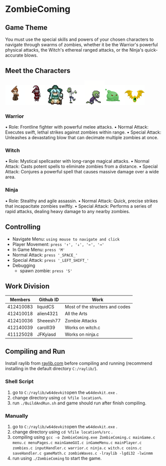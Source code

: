 # ZombieComing

## Game Theme
You must use the special skills and powers of your chosen characters to navigate through swarms of zombies, whether it be the Warrior's powerful physical attacks, the Witch's ethereal ranged attacks, or the Ninja's quick-accurate blows.
## Meet the Characters
![warrror](https://raw.githubusercontent.com/liquidCS/MonsterComing/main/Resources/warrior.gif)![ninja](https://raw.githubusercontent.com/liquidCS/MonsterComing/main/Resources/ninja.gif)![witch](https://raw.githubusercontent.com/liquidCS/MonsterComing/main/Resources/witch.gif)![Zombie1](https://raw.githubusercontent.com/liquidCS/MonsterComing/main/Resources/zombie1.gif)![zombie2](https://raw.githubusercontent.com/liquidCS/MonsterComing/main/Resources/zombie2.gif)![slime](https://raw.githubusercontent.com/liquidCS/MonsterComing/main/Resources/slime.gif)![enter image description here](https://raw.githubusercontent.com/liquidCS/MonsterComing/main/Resources/bat.gif)
### Warrior
•	Role: Frontline fighter with powerful melee attacks.
•	Normal Attack: Executes swift, lethal strikes against zombies within range.
•	Special Attack: Unleashes a devastating blow that can decimate multiple zombies at once.
### Witch
•	Role: Mystical spellcaster with long-range magical attacks.
•	Normal Attack: Casts potent spells to eliminate zombies from a distance.
•	Special Attack: Conjures a powerful spell that causes massive damage over a wide area.
### Ninja
•	Role: Stealthy and agile assassin.
•	Normal Attack: Quick, precise strikes that incapacitate zombies swiftly.
•	Special Attack: Performs a series of rapid attacks, dealing heavy damage to any nearby zombies.

## Controlling
 - Navigate Menu: `using mouse to navigate and click`
 - Player Movement: `press '↑', '↓', '←', '→' `
 - In Game Menu: `press 'M'`
 - Normal Attack: `press '_SPACE_'`
 - Special Attack: `press '_LEFT_SHIFT_'`
 - Debugging
	 - spawn zombie: `press 'S' `

## Work Division
| Members | Github ID | Work |
|--------|-----------|------|
| 412410083 | liquidCS | Most of the structers and codes |
| 412410018 | alien4321 | All the Arts |
| 412410036 | Sheeesh77 | Zombie Attacks |
| 412140039 | carolll39 | Works on witch.c |
| 411125028 | JFKyiasd | Works on ninja.c |




## Compiling and Run
Install raylib from [raylib.com](https://www.raylib.com/) before compiling and running (recommend installing in the default directory `C:/raylib/`).

### Shell Script
1.  go to `C:/raylib/w64devkit`open the `w64devkit.exe` .
2.  change directory using `cd %file location%`.
3.  run `./BuildAndRun.sh` and game should run after finish compiling.
### Manually
1. go to `C:/raylib/w64devkit`open the `w64devkit.exe` . 
2. change directory using `cd %file location%/src` .
3. compiling using `gcc -o ZombieComing.exe ZombieComing.c mainGame.c menu.c menuPages.c mainGameGUI.c inGameMenu.c mainPlayer.c zombies.c inputHandler.c warrior.c ninja.c witch.c coins.c saveHandler.c gameMath.c zombieWaves.c -lraylib -lgdi32 -lwinmm`
4. run using `./ZombieComing` to start the game.


